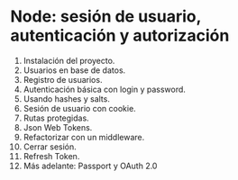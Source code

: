 # Node: sesión de usuario, autenticación y autorización

1. Instalación del proyecto.
2. Usuarios en base de datos.
3. Registro de usuarios.
4. Autenticación básica con login y password.
5. Usando hashes y salts.
6. Sesión de usuario con cookie.
7. Rutas protegidas.
8. Json Web Tokens.
9. Refactorizar con un middleware.
10. Cerrar sesión.
11. Refresh Token.
12. Más adelante: Passport y OAuth 2.0

